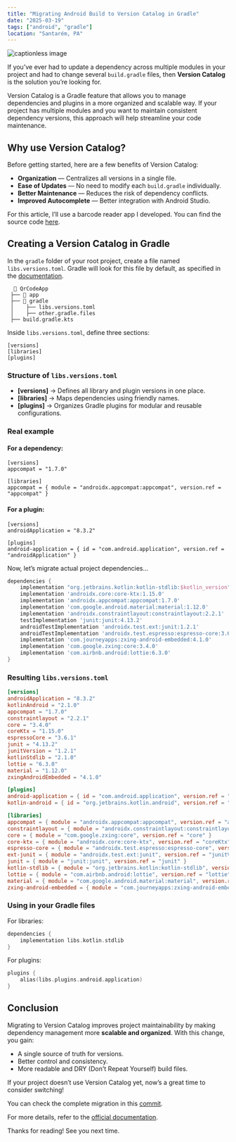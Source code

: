 ```yaml
---
title: "Migrating Android Build to Version Catalog in Gradle"
date: "2025-03-19"
tags: ["android", "gradle"]
location: "Santarém, PA"
---
```


![captionless image](https://miro.medium.com/v2/resize:fit:1400/format:webp/1*agOWPyDlPX9byl4ecpdksA.png)

If you’ve ever had to update a dependency across multiple modules in your project and had to change several `build.gradle` files, then **Version Catalog** is the solution you’re looking for.

Version Catalog is a Gradle feature that allows you to manage dependencies and plugins in a more organized and scalable way. If your project has multiple modules and you want to maintain consistent dependency versions, this approach will help streamline your code maintenance.

## Why use Version Catalog?

Before getting started, here are a few benefits of Version Catalog:

- **Organization** — Centralizes all versions in a single file.
- **Ease of Updates** — No need to modify each `build.gradle` individually.
- **Better Maintenance** — Reduces the risk of dependency conflicts.
- **Improved Autocomplete** — Better integration with Android Studio.

For this article, I’ll use a barcode reader app I developed. You can find the source code [here](https://github.com/iamageo/QrCodeApp).

## Creating a Version Catalog in Gradle

In the `gradle` folder of your root project, create a file named `libs.versions.toml`. Gradle will look for this file by default, as specified in the [documentation](https://docs.gradle.org/current/userguide/platforms.html#sub:conventional-dependencies-toml).

```
  📂 QrCodeApp
 ├── 📂 app
 ├── 📂 gradle
 │    ├── libs.versions.toml
 │    ├── other.gradle.files
 ├── build.gradle.kts
```

Inside `libs.versions.toml`, define three sections:

```
[versions]
[libraries]
[plugins]
```

### Structure of `libs.versions.toml`

- **[versions]** → Defines all library and plugin versions in one place.
- **[libraries]** → Maps dependencies using friendly names.
- **[plugins]** → Organizes Gradle plugins for modular and reusable configurations.

### Real example

#### For a dependency:

```
[versions]
appcompat = "1.7.0"

[libraries]
appcompat = { module = "androidx.appcompat:appcompat", version.ref = "appcompat" }
```

#### For a plugin:

```
[versions]
androidApplication = "8.3.2"

[plugins]
android-application = { id = "com.android.application", version.ref = "androidApplication" }
```

Now, let’s migrate actual project dependencies...

```groovy
dependencies {
    implementation "org.jetbrains.kotlin:kotlin-stdlib:$kotlin_version"
    implementation 'androidx.core:core-ktx:1.15.0'
    implementation 'androidx.appcompat:appcompat:1.7.0'
    implementation 'com.google.android.material:material:1.12.0'
    implementation 'androidx.constraintlayout:constraintlayout:2.2.1'
    testImplementation 'junit:junit:4.13.2'
    androidTestImplementation 'androidx.test.ext:junit:1.2.1'
    androidTestImplementation 'androidx.test.espresso:espresso-core:3.6.1'
    implementation 'com.journeyapps:zxing-android-embedded:4.1.0'
    implementation 'com.google.zxing:core:3.4.0'
    implementation 'com.airbnb.android:lottie:6.3.0'
}
```

### Resulting `libs.versions.toml`

```toml
[versions]
androidApplication = "8.3.2"
kotlinAndroid = "2.1.0"
appcompat = "1.7.0"
constraintlayout = "2.2.1"
core = "3.4.0"
coreKtx = "1.15.0"
espressoCore = "3.6.1"
junit = "4.13.2"
junitVersion = "1.2.1"
kotlinStdlib = "2.1.0"
lottie = "6.3.0"
material = "1.12.0"
zxingAndroidEmbedded = "4.1.0"

[plugins]
android-application = { id = "com.android.application", version.ref = "androidApplication" }
kotlin-android = { id = "org.jetbrains.kotlin.android", version.ref = "kotlinAndroid" }

[libraries]
appcompat = { module = "androidx.appcompat:appcompat", version.ref = "appcompat" }
constraintlayout = { module = "androidx.constraintlayout:constraintlayout", version.ref = "constraintlayout" }
core = { module = "com.google.zxing:core", version.ref = "core" }
core-ktx = { module = "androidx.core:core-ktx", version.ref = "coreKtx" }
espresso-core = { module = "androidx.test.espresso:espresso-core", version.ref = "espressoCore" }
ext-junit = { module = "androidx.test.ext:junit", version.ref = "junitVersion" }
junit = { module = "junit:junit", version.ref = "junit" }
kotlin-stdlib = { module = "org.jetbrains.kotlin:kotlin-stdlib", version.ref = "kotlinStdlib" }
lottie = { module = "com.airbnb.android:lottie", version.ref = "lottie" }
material = { module = "com.google.android.material:material", version.ref = "material" }
zxing-android-embedded = { module = "com.journeyapps:zxing-android-embedded", version.ref = "zxingAndroidEmbedded" }
```

### Using in your Gradle files

For libraries:

```kotlin
dependencies {
    implementation libs.kotlin.stdlib
}
```

For plugins:

```kotlin
plugins {
    alias(libs.plugins.android.application)
}
```

## Conclusion

Migrating to Version Catalog improves project maintainability by making dependency management more **scalable and organized**. With this change, you gain:

- A single source of truth for versions.
- Better control and consistency.
- More readable and DRY (Don't Repeat Yourself) build files.

If your project doesn’t use Version Catalog yet, now’s a great time to consider switching!

You can check the complete migration in this [commit](https://github.com/iamageo/QrCodeApp/commit/2339e78028581fb8244293a2bb2939734d6dee99).

For more details, refer to the [official documentation](https://developer.android.com/build/migrate-to-catalogs?hl=pt-br#kts).

Thanks for reading! See you next time.
